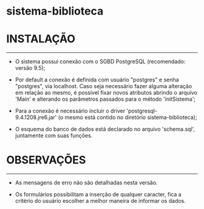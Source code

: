 ﻿# sistema-biblioteca

# INSTALAÇÃO
--------------------------------------------------------------------------------
 
 - O sistema possui conexão com o SGBD PostgreSQL (recomendado: versão 9.5); 

 - Por default a conexão é definida com usuário "postgres" e senha "postgres", via localhost. Caso seja necessário fazer
 alguma alteração em relação ao mesmo, é possivel fixar novos atributos abrindo o arquivo 'Main' e alterando os parâmetros passados 
 para o método 'initSistema';

 - Para a conexão é necessário incluir o driver 'postgresql-9.4.1208.jre6.jar' (o mesmo está contido no diretório sistema-biblioteca);

 - O esquema do banco de dados está declarado no arquivo 'schema.sql', juntamente com suas funções.

 # OBSERVAÇÕES
 ------------------------------------------------------------------------------

  - As mensagens de erro não são detalhadas nesta versão.

  - Os formulários possibilitam a inserção de qualquer caracter, fica a critério do usuário escolher a melhor maneira de informar os dados.